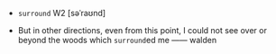- `surround` W2 [səˈraʊnd]



-  But in other directions, even from this point, I could not see over or beyond the woods which `surround`ed me —— walden